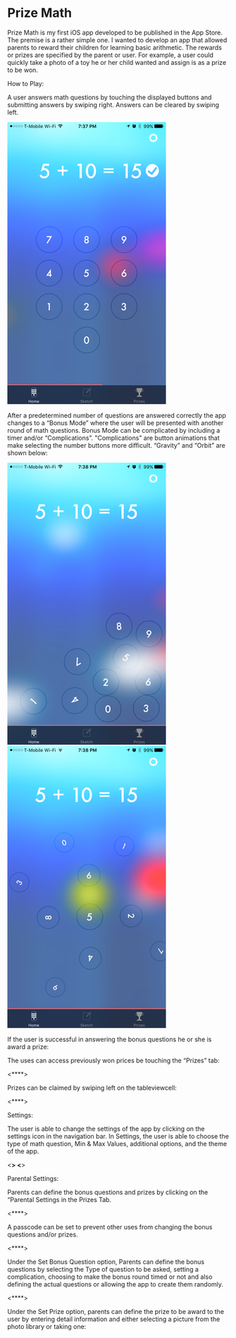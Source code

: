 # Prize Math

Prize Math is my first iOS app developed to be published in the App Store.  The premise is a rather simple one.  I wanted to develop an app that allowed parents to reward their children for learning basic arithmetic.  The rewards or prizes are specified by the parent or user.  For example, a user could quickly take a photo of a toy he or her child wanted and assign is as a prize to be won.  

How to Play:

A user answers math questions by touching the displayed buttons and submitting answers by swiping right.  Answers can be cleared by swiping left. 

![Alt text](/Images/howToPlay.PNG?raw=true "Home")

After a predetermined number of questions are answered correctly the app changes to a “Bonus Mode” where the user will be presented with another round of math questions.  Bonus Mode can be complicated by including a timer and/or “Complications”.  "Complications" are button animations that make selecting the number buttons more difficult.  “Gravity” and “Orbit” are shown below:

![Alt text](/Images/gravity.PNG?raw=true "Gravity") ![Alt text](/Images/orbit.PNG?raw=true "Gravity")

If the user is successful in answering the bonus questions he or she is award a prize:

The uses can access previously won prices be touching the “Prizes” tab:

<****>

Prizes can be claimed by swiping left on the tableviewcell:

<****>

Settings:

The user is able to change the settings of the app by clicking on the settings icon in the navigation bar.  In Settings, the user is able to choose the type of math question, Min & Max Values, additional options, and the theme of the app. 

<****> <****>

Parental Settings:

Parents can define the bonus questions and prizes by clicking on the “Parental Settings in the Prizes Tab.

<****>

A passcode can be set to prevent other uses from changing the bonus questions and/or prizes.

<****>

Under the Set Bonus Question option, Parents can define the bonus questions by selecting the Type of question to be asked, setting a complication, choosing to make the bonus round timed or not and also defining the actual questions or allowing the app to create them randomly.

<****>

Under the Set Prize option, parents can define the prize to be award to the user by entering detail information and either selecting a picture from the photo library or taking one:

